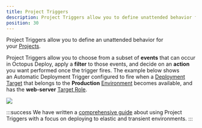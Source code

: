 ```yaml
---
title: Project Triggers
description: Project Triggers allow you to define unattended behavior for your project such as automatically deploying a release to an environment.
position: 30
---
```


Project Triggers allow you to define an unattended behavior for your [Projects](/docs/deployment-process/projects/index.md).

Project Triggers allow you to choose from a subset of **events** that can occur in Octopus Deploy, apply a **filter** to those events, and decide on an **action** you want performed once the trigger fires. The example below shows an Automatic Deployment Trigger configured to fire when a [Deployment Target](/docs/infrastructure/index.md) that belongs to the **Production** [Environment](/docs/infrastructure/environments/index.md) becomes available, and has the **web-server** [Target Role](/docs/infrastructure/deployment-targets/target-roles/index.md).

![](/docs/images/5671189/5865830.png)

:::success
We have written a [comprehensive guide](/docs/deployment-patterns/elastic-and-transient-environments/index.md) about using Project Triggers with a focus on deploying to elastic and transient environments.
:::
